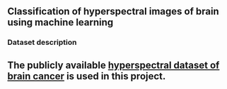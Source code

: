 ## Classification of hyperspectral images of brain using machine learning ##

### Dataset description ###
The publicly available [hyperspectral dataset of brain cancer](https://hsibraindatabase.iuma.ulpgc.es/) is used in this project.
- 


